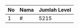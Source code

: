 | No | Nama            | Jumlah Level |
|----|-----------------|--------------|
| 1  | #    |    5215        |
